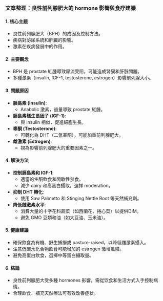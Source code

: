 ### 文章整理：良性前列腺肥大的 hormone 影響與食疗建議

#### 1. 核心主題
- 良性前列腺肥大（BPH）的成因及控制方法。
- 疾病對泌尿系統和肝臟的影響。
- 激素在疾病發展中的作用。

#### 2. 主要觀念
- BPH 是 prostate 紅腫導致尿流受阻，可能造成腎臟和肝脏問題。
- 多種激素（insulin, IGF-1, testosterone, estrogen）影響前列腺大小。

#### 3. 問題原因
- **胰島素 (Insulin)**:
  - Anabolic 激素，過量導致 prostate 紅腫。
- **胰島素樣生長因子 (IGF-1)**:
  - 與 insulin 相似，促進細胞生長。
- **睾酮 (Testosterone)**:
  - 可轉化為 DHT（二氫睾酮），可能加重前列腺肥大。
- **雌激素 (Estrogen)**:
  - 視為影響前列腺肥大的重要因素之一。

#### 4. 解決方法
- **控制胰島素和 IGF-1**:
  - 適當的生酮飲食和間歇性禁食。
  - 減少 dairy 和高蛋白攝取，選擇 moderation。
- **抑制 DHT 轉化**:
  - 使用 Saw Palmetto 和 Stinging Nettle Root 等天然補充劑。
- **降低雌激素水平**:
  - 消費大量的十字花科蔬菜（如西蘭花、捲心菜）以提供DIM。
  - 避免 GMO 豆類和油（如大豆油、玉米油）。

#### 5. 健康建議
- 確保飲食為有機、野生捕撈或 pasture-raised，以降低雌激素攝入。
- 注意低碳水化合物飲食可能增加的 estrogen 激增風險。
- 避免高蛋白飲食，選擇中等蛋白攝取量。

#### 6. 結論
- 良性前列腺肥大受多種 hormones 影響，需從饮食和生活方式入手控制病情。
- 合理飲食、補充天然療法可有效改善症状。